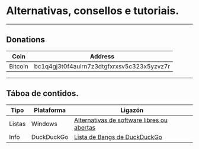 # Alternativas, consellos e tutoriais.

--------

## Donations
| Coin    | Address                                    |
| ------- | -------                                    |
| Bitcoin | bc1q4gj3t0f4aulrn7z3dtgfxrxsv5c323x5yzvz7r |

----

## Táboa de contidos.

| Tipo 				| Plataforma 	| Ligazón 																|
| ------------ 		| ------------- | ------------- 														|
| Listas 			| Windows 		| [Alternativas de software libres ou abertas](librealternativaswin.md) |
| Info 				| DuckDuckGo 	| [Lista de Bangs de DuckDuckGo](bangs.md) 								|

